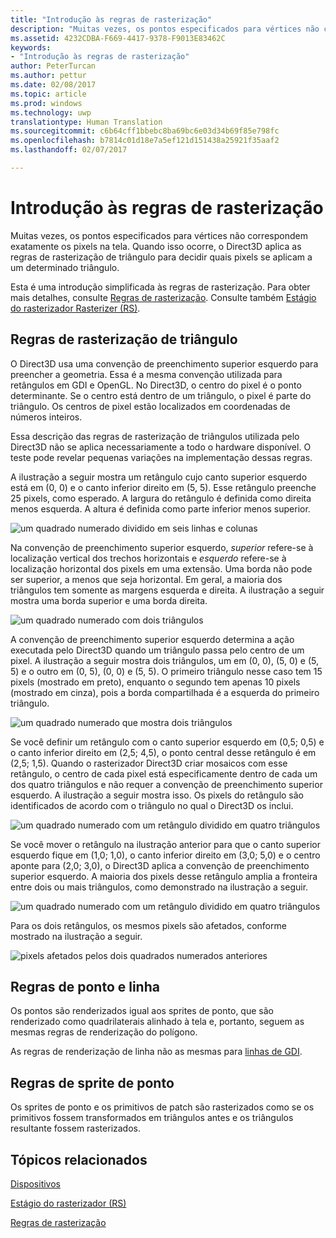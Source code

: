 ```yaml
---
title: "Introdução às regras de rasterização"
description: "Muitas vezes, os pontos especificados para vértices não correspondem exatamente os pixels na tela. Quando isso ocorre, o Direct3D aplica as regras de rasterização de triângulo para decidir quais pixels se aplicam a um determinado triângulo."
ms.assetid: 4232CDBA-F669-4417-9378-F9013E83462C
keywords:
- "Introdução às regras de rasterização"
author: PeterTurcan
ms.author: pettur
ms.date: 02/08/2017
ms.topic: article
ms.prod: windows
ms.technology: uwp
translationtype: Human Translation
ms.sourcegitcommit: c6b64cff1bbebc8ba69bc6e03d34b69f85e798fc
ms.openlocfilehash: b7814c01d18e7a5ef121d151438a25921f35aaf2
ms.lasthandoff: 02/07/2017

---
```


# <a name="introduction-to-rasterization-rules"></a>Introdução às regras de rasterização


Muitas vezes, os pontos especificados para vértices não correspondem exatamente os pixels na tela. Quando isso ocorre, o Direct3D aplica as regras de rasterização de triângulo para decidir quais pixels se aplicam a um determinado triângulo.

Esta é uma introdução simplificada às regras de rasterização. Para obter mais detalhes, consulte [Regras de rasterização](rasterization-rules.md). Consulte também [Estágio do rasterizador Rasterizer (RS)](rasterizer-stage--rs-.md).

## <a name="span-idtrianglerasterizationrulesspanspan-idtrianglerasterizationrulesspanspan-idtrianglerasterizationrulesspantriangle-rasterization-rules"></a><span id="Triangle_Rasterization_Rules"></span><span id="triangle_rasterization_rules"></span><span id="TRIANGLE_RASTERIZATION_RULES"></span>Regras de rasterização de triângulo


O Direct3D usa uma convenção de preenchimento superior esquerdo para preencher a geometria. Essa é a mesma convenção utilizada para retângulos em GDI e OpenGL. No Direct3D, o centro do pixel é o ponto determinante. Se o centro está dentro de um triângulo, o pixel é parte do triângulo. Os centros de pixel estão localizados em coordenadas de números inteiros.

Essa descrição das regras de rasterização de triângulos utilizada pelo Direct3D não se aplica necessariamente a todo o hardware disponível. O teste pode revelar pequenas variações na implementação dessas regras.

A ilustração a seguir mostra um retângulo cujo canto superior esquerdo está em (0, 0) e o canto inferior direito em (5, 5). Esse retângulo preenche 25 pixels, como esperado. A largura do retângulo é definida como direita menos esquerda. A altura é definida como parte inferior menos superior.

![um quadrado numerado dividido em seis linhas e colunas](images/pixmap.png)

Na convenção de preenchimento superior esquerdo, *superior* refere-se à localização vertical dos trechos horizontais e *esquerdo* refere-se à localização horizontal dos pixels em uma extensão. Uma borda não pode ser superior, a menos que seja horizontal. Em geral, a maioria dos triângulos tem somente as margens esquerda e direita. A ilustração a seguir mostra uma borda superior e uma borda direita.

![um quadrado numerado com dois triângulos](images/triedge.png)

A convenção de preenchimento superior esquerdo determina a ação executada pelo Direct3D quando um triângulo passa pelo centro de um pixel. A ilustração a seguir mostra dois triângulos, um em (0, 0), (5, 0) e (5, 5) e o outro em (0, 5), (0, 0) e (5, 5). O primeiro triângulo nesse caso tem 15 pixels (mostrado em preto), enquanto o segundo tem apenas 10 pixels (mostrado em cinza), pois a borda compartilhada é a esquerda do primeiro triângulo.

![um quadrado numerado que mostra dois triângulos](images/twotris.png)

Se você definir um retângulo com o canto superior esquerdo em (0,5; 0,5) e o canto inferior direito em (2,5; 4,5), o ponto central desse retângulo é em (2,5; 1,5). Quando o rasterizador Direct3D criar mosaicos com esse retângulo, o centro de cada pixel está especificamente dentro de cada um dos quatro triângulos e não requer a convenção de preenchimento superior esquerdo. A ilustração a seguir mostra isso. Os pixels do retângulo são identificados de acordo com o triângulo no qual o Direct3D os inclui.

![um quadrado numerado com um retângulo dividido em quatro triângulos](images/noambig.png)

Se você mover o retângulo na ilustração anterior para que o canto superior esquerdo fique em (1,0; 1,0), o canto inferior direito em (3,0; 5,0) e o centro aponte para (2,0; 3,0), o Direct3D aplica a convenção de preenchimento superior esquerdo. A maioria dos pixels desse retângulo amplia a fronteira entre dois ou mais triângulos, como demonstrado na ilustração a seguir.

![um quadrado numerado com um retângulo dividido em quatro triângulos](images/fillrule.png)

Para os dois retângulos, os mesmos pixels são afetados, conforme mostrado na ilustração a seguir.

![pixels afetados pelos dois quadrados numerados anteriores](images/samepix.png)

## <a name="span-idpointandlinerulesspanspan-idpointandlinerulesspanspan-idpointandlinerulesspanpoint-and-line-rules"></a><span id="Point_and_Line_Rules"></span><span id="point_and_line_rules"></span><span id="POINT_AND_LINE_RULES"></span>Regras de ponto e linha


Os pontos são renderizados igual aos sprites de ponto, que são renderizado como quadrilaterais alinhado à tela e, portanto, seguem as mesmas regras de renderização do polígono.

As regras de renderização de linha não as mesmas para [linhas de GDI](https://msdn.microsoft.com/library/windows/desktop/dd145027).

## <a name="span-idpointspriterulesspanspan-idpointspriterulesspanspan-idpointspriterulesspanpoint-sprite-rules"></a><span id="Point_Sprite_Rules"></span><span id="point_sprite_rules"></span><span id="POINT_SPRITE_RULES"></span>Regras de sprite de ponto


Os sprites de ponto e os primitivos de patch são rasterizados como se os primitivos fossem transformados em triângulos antes e os triângulos resultante fossem rasterizados.

## <a name="span-idrelated-topicsspanrelated-topics"></a><span id="related-topics"></span>Tópicos relacionados


[Dispositivos](devices.md)

[Estágio do rasterizador (RS)](rasterizer-stage--rs-.md)

[Regras de rasterização](rasterization-rules.md)

 

 





